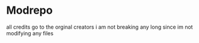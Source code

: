 # Modrepo
all credits go to the orginal creators i am not breaking any long since im not modifying any files
